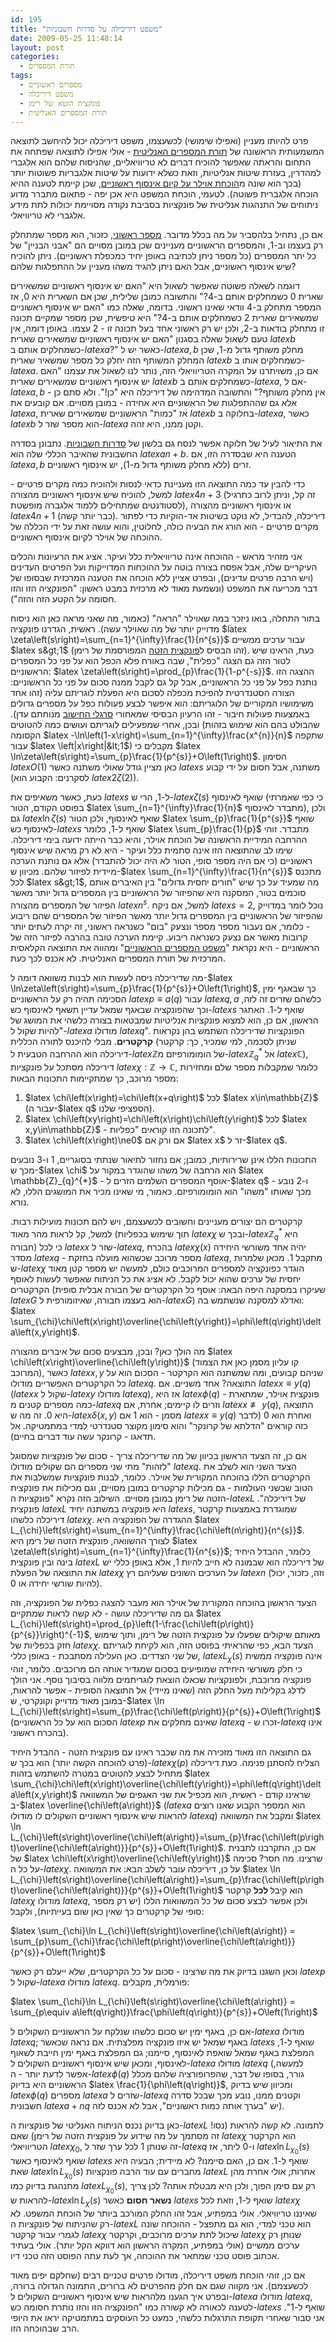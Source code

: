 ```yaml
---
id: 195
title: "משפט דיריכילה על סדרות חשבוניות"
date: 2009-05-25 11:48:14
layout: post
categories: 
  - תורת המספרים
tags: 
  - מספרים ראשוניים
  - משפט דיריכלה
  - פונקצית הזטא של רימן
  - תורת המספרים האנליטית
---
```

פרט להיותו מעניין (ואפילו שימושי) לכשעצמו, משפט דיריכלה יכול להיחשב לתוצאה המשמעותית הראשונה של <a href="http://en.wikipedia.org/wiki/Analytic_number_theory">תורת המספרים האנליטית</a> - אולי אפילו לתוצאה שפתחה את התחום והראתה שאפשר להוכיח דברים לא טריוויאליים, שהניסוח שלהם הוא אלגברי למהדרין, בעזרת שיטות אנליטיות, וזאת כשלא ידועות על שיטות אלגבריות פשוטות יותר (בכך הוא שונה מ<a href="http://www.gadial.net/?p=194">הוכחת אוילר על קיום אינסוף ראשוניים</a>, שכן קיימת לטענה ההיא הוכחה אלגברית פשוטה). לטעמי, הוכחת המשפט היא אכן יפה - פתאום מתברר מדוע ניתוחים של התנהגות אנליטית של פונקציות בסביבת נקודה מסויימת יכולות לתת מידע אלגברי לא טריוויאלי.

אם כן, נתחיל בלהסביר על מה בכלל מדובר. <a href="http://he.wikipedia.org/wiki/%D7%9E%D7%A1%D7%A4%D7%A8_%D7%A8%D7%90%D7%A9%D7%95%D7%A0%D7%99">מספר ראשוני</a>, כזכור, הוא מספר שמתחלק רק בעצמו וב-1, והמספרים הראשוניים מעניינים שכן במובן מסויים הם "אבני הבניין" של כל יתר המספרים (כל מספר ניתן לכתיבה באופן יחיד כמכפלת ראשוניים). ניתן להוכיח שיש אינסוף ראשוניים, אבל האם ניתן להגיד משהו מעניין על ההתפלגות שלהם?

דוגמה לשאלה פשוטה שאפשר לשאול היא "האם יש אינסוף ראשוניים שמשאירים שארית 0 כשמחלקים אותם ב-4?" והתשובה כמובן שלילית, שכן אם השארית היא 0, אז המספר מתחלק ב-4 וודאי שאינו ראשוני. בדומה, שאלה כמו "האם יש אינסוף ראשוניים שמשאירים שארית 2 כשמחלקים אותם ב-4?" היא טיפשית, שכן מספר שמקיים תכונה זו מתחלק בודאות ב-2, ולכן יש רק ראשוני אחד בעל תכונה זו - 2 עצמו. באופן דומה, אין טעם לשאול שאלה בסגנון "האם יש אינסוף ראשוניים שמשאירים שארית $latex b$ כשמחלקים אותם ב-$latex a$?" כאשר יש ל-$latex a,b$ מחלק משותף גדול מ-1, שכן המחלק המשותף הזה יחלק כל מספר שמשאיר שארית $latex b$ כשמחלקים אותו ב-$latex a$. אם כן, משויתרנו על המקרה הטריוויאלי הזה, נותר לנו לשאול את עצמנו "האם יש אינסוף ראשוניים שמשאירים שארית $latex b$ כשמחלקים אותם ב-$latex a$, אם ל-$latex a,b$ אין מחלק משותף?" והתשובה המדהימה של דיריכלה היא "כן!". ולא סתם כן - אלא גם שההתפלגות של הראשוניים היא אחידה - במובן מסויים. אם קובעים את $latex a$, אז "כמות" הראשוניים שמשאירים שארית $latex b$ בחלוקה ב-$latex a$, כאשר $latex b$ הוא מספר שזר ל-$latex a$ וקטן ממנו, היא זהה.

את התיאור לעיל של חלוקה אפשר לנסח גם בלשון של <a href="http://he.wikipedia.org/wiki/%D7%A1%D7%93%D7%A8%D7%94_%D7%97%D7%A9%D7%91%D7%95%D7%A0%D7%99%D7%AA">סדרות חשבוניות</a>. נתבונן בסדרה החשבונית שהאיבר הכללי שלה הוא $latex an+b$. הטענה היא שבסדרה הזו, אם $latex a,b$ זרים (ללא מחלק משותף גדול מ-1), יש אינסוף ראשוניים.

כדי להבין עד כמה התוצאה הזו מעניינת כדאי לנסות ולהוכיח כמה מקרים פרטיים - למשל, להוכיח שיש אינסוף ראשוניים מהצורה $latex 4n+3$ (זה קל, וניתן לרוב כתרגיל לסטודנטים שמתחילים ללמוד אלגברה מופשטת), או אינסוף ראשוניים מהצורה $latex 4n+1$ (כבר יותר קשה). דיריכלה, להבדיל, לא נוקט בשיטות אד-הוקיות כדי לפתור מקרים פרטיים - הוא הורג את הבעיה כולה, לחלוטין, והוא עושה זאת על ידי הכללה של ההוכחה של אוילר לקיום אינסוף ראשוניים.

אני מזהיר מראש - ההוכחה אינה טריוויאלית כלל ועיקר. אציג את הרעיונות והכלים העיקריים שלה, אבל אפסח בצורה בוטה על ההוכחות המדוייקות ועל הפרטים העדינים (ויש הרבה פרטים עדינים), ובפרט אציין ללא הוכחה את הטענה המרכזית שבסופו של דבר מכריעה את המשפט (ונשמעת מאוד לא מרכזית במבט ראשון: "הפונקציה הזו והזו חסומה על הקטע הזה והזה").

בתור התחלה, בואו ניזכר במה שאוילר "הראה" (כאמור, מה שאני מראה כאן הוא ניסוח מדוייק יותר של מה שאוילר עשה). ראשית, הגדרנו פונקציה $latex \zeta\left(s\right)=\sum_{n=1}^{\infty}\frac{1}{n^{s}}$ עבור ערכים ממשיים $latex s&gt;1$ (זהו הבסיס ל<a href="http://he.wikipedia.org/wiki/%D7%A4%D7%95%D7%A0%D7%A7%D7%A6%D7%99%D7%99%D7%AA_%D7%96%D7%98%D7%90_%D7%A9%D7%9C_%D7%A8%D7%99%D7%9E%D7%9F">פונקצית הזטה</a> המפורסמת של רימן). כעת, הראינו שיש לטור הזה גם הצגה "כפלית", שבה באורח פלא הכפל הוא על פני כל המספרים הראשוניים: $latex \zeta\left(s\right)=\prod_{p}\frac{1}{1-p^{-s}}$. ההצגה הזו נותנת כפל על פני כל הראשוניים, אבל קל גם לקבל ממנה סכום על פני כל הראשוניים: הצורה הסטנדרטית להפיכת מכפלה לסכום היא הפעלת לוגריתם עליה (זהו אחד משימושיו המקוריים של הלוגריתם: הוא איפשר לבצע פעולות כפל על מספרים גדולים באמצעות פעולות חיבור - זהו הרעיון הבסיסי שמאחורי <a href="http://he.wikipedia.org/wiki/%D7%A1%D7%A8%D7%92%D7%9C_%D7%97%D7%99%D7%A9%D7%95%D7%91">סרגלי החישוב</a> מנוחתם עדן). ובכן, אחרי שמפעילים לוגריתם ועושים כמה להטוטים (שהבולט בהם הוא שימוש בזהות הקסומה $latex -\ln\left(1-x\right)=\sum_{n=1}^{\infty}\frac{x^{n}}{n}$ שתקפה עבור $latex \left|x\right|&lt;1$) מקבלים כי $latex \ln\zeta\left(s\right)=\sum_{p}\frac{1}{p^{s}}+O\left(1\right)$. הסימון $latex O\left(1\right)$ כאן מציין גודל שאולי משתנה כאשר $latex s$ משתנה, אבל חסום על ידי קבוע (לסקרנים: הקבוע הוא $latex 2\zeta\left(2\right)$).

כעת, כאשר משאיפים את $latex s$ ל-1, הרי ש-$latex \zeta\left(s\right)$ שואף לאינסוף (כי כפי שאמרתי בפוסט הקודם, הטור $latex \sum_{n=1}^{\infty}\frac{1}{n}$ מתבדר לאינסוף), ולכן גם $latex \ln\zeta\left(s\right)$ שואף לאינסוף, ולכן הטור $latex \sum_{p}\frac{1}{p^{s}}$ שואף לאינסוף כש-$latex s$ שואף ל-1, כלומר $latex \sum_{p}\frac{1}{p}$ מתבדר. זוהי ההרחבה המידיית הראשונה של הוכחת אוילר, והיא כבר הייתה ידועה בימי דיריכלה. שימו לב שהתוצאה הזו אינה סתמית כלל ועיקר - היא לא רק מראה שיש אינסוף ראשוניים (כי אם היה מספר סופי, הטור לא היה יכול להתבדר) אלא גם נותנת הערכה מיידית לפיזור שלהם. מכיוון ש-$latex \sum_{n=1}^{\infty}\frac{1}{n^{s}}$ מתכנס לכל $latex s&gt;1$, מה שמעיד על כך שיש "חורים יחסית גדולים" בין האיברים אותם סוכמים בטור, המסקנה היא שהפיזור של הראשוניים בין המספרים גדול יותר מאשר הפיזור של המספרים מהצורה $latex n^{s}$. למשל, אם ניקח $latex s=2$, נוכל לומר במדוייק שהפיזור של הראשוניים בין המספרים גדול יותר מאשר הפיזור של המספרים שהם ריבוע - כלומר, אם נעבור מספר מספר ונצעק "בום" כשנראה ראשוני, זה יקרה לעתים יותר קרובות מאשר אם נצעק כשנראה ריבוע. קיימת הערכה טובה בהרבה לפיזור הזה של הראשוניים - היא נקראת "<a href="http://he.wikipedia.org/wiki/%D7%9E%D7%A9%D7%A4%D7%98_%D7%94%D7%9E%D7%A1%D7%A4%D7%A8%D7%99%D7%9D_%D7%94%D7%A8%D7%90%D7%A9%D7%95%D7%A0%D7%99%D7%99%D7%9D">משפט המספרים הראשוניים</a>" ומהווה את התוצאה הקלאסית המרכזית של תורת המספרים האנליטית. לא אכנס לכך כעת.

מה שדיריכלה ניסה לעשות הוא לבנות משוואה דומה ל-$latex \ln\zeta\left(s\right)=\sum_{p}\frac{1}{p^{s}}+O\left(1\right)$, כך שבאגף ימין הסכימה תהיה רק על הראשוניים $latex p\equiv a\left(q\right)$ עבור $latex q,a$ כלשהם שזרים זה לזה, וכך שהפונקציה שבאגף שמאל עדיין תשאף לאינסוף כש-$latex s$ שואף ל-1. האתגר הראשון, אם כן, הוא למצוא פונקציות אנליטיות שמבטאות בצורה כלשהי את המושג של "להיות שקול ל-$latex a$ מודולו $latex q$". הפונקציות שדיריכלה השתמש בהן נקראות <strong>קרקטרים</strong>. מבלי להיכנס לתורה הכללית (שניתן לסכמה, למי שמכיר, כך: קרקטר דיריכלה הוא ההרחבה הטבעית ל-$latex \mathbb{Z}$של הומומורפיזם מ-$latex \mathbb{Z}_{q}^{*}$ אל $latex \mathbb{C}$), דיריכלה מסתכל על פונקציות $latex \chi:\mathbb{Z}\to\mathbb{C}$, כלומר שמקבלות מספר שלם ומחזירות מספר מרוכב, כך שמתקיימות התכונות הבאות:
<ol>
	<li> $latex \chi\left(x\right)=\chi\left(x+q\right)$ לכל $latex x\in\mathbb{Z}$ (עבור ה-$latex q$ הספציפי שלנו).</li>
	<li> $latex \chi\left(xy\right)=\chi\left(x\right)\chi\left(y\right)$ לכל $latex x,y\in\mathbb{Z}$ - לתכונה הזו קוראים "כפליות".</li>
	<li> $latex \chi\left(x\right)\ne0$ אם ורק אם $latex x$ זר ל-$latex q$.</li>
</ol>
התכונות הללו אינן שרירותיות, כמובן; אם נחזור לתיאור שנתתי בסוגריים, 1 ו-3 נובעים מכך ש-$latex \chi$ הוא הרחבה של משהו שהוגדר במקור על $latex \mathbb{Z}_{q}^{*}$ - אוסף המספרים השלמים הזרים ל-$latex q$ - ו-2 נובע מכך שאותו "משהו" הוא הומומורפיזם. כאמור, מי שאינו מכיר את המושגים הללו, לא נורא.

קרקטרים הם יצורים מעניינים וחשובים לכשעצמם, ויש להם תכונות מועילות רבות. למשל, קל לראות מהר מאוד (תוך שימוש בכפליות $latex \chi$ ובכך ש-$latex \mathbb{Z}_{q}^{*}$ היא חבורה) כי לכל $latex x$ שזר ל-$latex q$, בהכרח $latex \chi\left(x\right)$ יהיה אחד משורשי היחידה מסדר $latex q$ - מספר מרוכב שכשהוא מועלה בחזקת $latex q$, מתקבל 1. מכאן שלמרות ש-$latex \chi$ הוגדר כפונקציה למספרים המרוכבים כולם, למעשה יש מספר קטן מאוד יחסית של ערכים שהוא יכול לקבל. לא אציג את כל הניתוח שאפשר לעשות לאוסף הקרקטרים (שעיקרו במסקנה היפה הבאה: אוסף כל הקרקטרים של חבורה אבלית סופית $latex G$ הוא בעצמו חבורה, שאיזומורפית ל-$latex G$) ואדלג למסקנה שנשתמש בה: $latex \sum_{\chi}\chi\left(x\right)\overline{\chi\left(y\right)}=\phi\left(q\right)\delta\left(x,y\right)$.

מה הולך כאן? ובכן, מבצעים סכום של איברים מהצורה $latex \chi\left(x\right)\overline{\chi\left(y\right)}$ (קו עליון מסמן כאן את הצמוד המרוכב), כאשר $latex x,y$ שניהם קבועים, ומה שמשתנה הוא הקרקטר - הסכום הוא על כל הקרקטרים האפשריים מודולו $latex q$. התוצאה? אחד משניים. אם $latex x\equiv y\left(q\right)$ ($latex x$ שקול ל-$latex y$ מודולו $latex q$), אז היא $latex \phi\left(q\right)$ - פונקצית אוילר, שמתארת כמה מספרים קטנים מ-$latex q$ וזרים לו קיימים; אחרת, אם $latex x\not\equiv y\left(q\right)$, התוצאה היא 0. זה מה ש-$latex \delta\left(x,y\right)$ מסמן - הוא 1 אם $latex x\equiv y\left(q\right)$ ואחרת הוא 0 (לדבר כזה קוראים "הדלתא של קרונקר" והוא סימון מקוצר סטנדרטי למדי במתמטיקה. אל תדאגו - קרונקר עשה עוד דברים בחיים).

אם כן, זה הצעד הראשון בכיוון של מה שדיריכלה צריך - סכום של פונקציות שמסוגל "לזהות" מתי שני מספרים הם שקולים מודולו $latex q$. הצעד השני הוא לשלב את הקרקטרים הללו בהוכחה המקורית של אוילר. כלומר, לבנות פונקציות שמשלבות את הטוב שבשני העולמות - גם מכילות קרקטרים במובן מסויים, וגם מכילות את פונקצית הזטה של רימן במובן מסויים. השילוב הזה נקרא "פונקציות ה-$latex L$ של דיריכלה". פונקצית $latex L$ היא פונקציה במשתנה יחיד $latex s$, שמוגדרת באמצעות קרקטר דיריכלה כלשהו $latex \chi$. ההגדרה של הפונקציה היא $latex L_{\chi}\left(s\right)=\sum_{n=1}^{\infty}\frac{\chi\left(n\right)}{n^{s}}$. לצורך ההשוואה, פונקצית הזטה של רימן היא $latex \zeta\left(s\right)=\sum_{n=1}^{\infty}\frac{1}{n^{s}}$; כלומר, ההבדל היחיד בינה ובין פונקצית $latex L$ של דיריכלה הוא שבמונה לא חייב להיות 1, אלא באופן כללי יש את התוצאה של הפעלת $latex \chi$ על הערכים השונים שעליהם רץ $latex n$ (וזה, כזכור, יכול להיות שורשי יחידה או 0).

הצעד הראשון בהוכחה המקורית של אוילר הוא מעבר להצגה כפלית של הפונקציה, וזה גם מה שדיריכלה עושה - לא קשה לראות שמתקיים $latex L_{\chi}\left(s\right)=\prod_{p}\left(1-\frac{\chi\left(p\right)}{p^{s}}\right)^{-1}$, מאותם שיקולים שפעלו על פונקצית הזטה של רימן, ותוך שימוש חזק בכפליות של $latex \chi$. הצעד הבא, כפי שהראיתי בפוסט הזה, הוא לקיחת לוגריתם של שני הצדדים. כאן העלילה מסתבכת - באופן כללי, $latex L_{\chi}\left(s\right)$ אינה פונקציה ממשית כי חלק משורשי היחידה שמופיעים בסכום שמגדיר אותה הם מרוכבים. כלומר, זוהי פונקציה מרוכבת, ולפונקציות שכאלו הוצאת לוגריתמים מלווה בסיבוך נוסף. אני הולך לדלג בקלילות מעל החלק הזה (שאינו מיידי) אל התוצאה הסופית - אפשר להראות, במובן מאוד מדוייק וקונקרטי, ש-$latex \ln L_{\chi}\left(s\right)=\sum_{p}\frac{\chi\left(p\right)}{p^{s}}+O\left(1\right)$ (הסכום הוא על כל הראשוניים $latex p$ שאינם מחלקים את $latex q$ - זכרו ש-$latex q$ אינו בהכרח ראשוני).

גם התוצאה הזו מאוד מזכירה את מה שכבר ראינו עם פונקצית הזטה - ההבדל היחיד (פרט להוכחה הקשה יותר) הוא בכך ש-$latex \chi\left(p\right)$ הצליח להסתנן פנימה. כעת דיריכלה מתחיל לבצע להטוטים במטרה להשתמש בזהות $latex \sum_{\chi}\chi\left(x\right)\overline{\chi\left(y\right)}=\phi\left(q\right)\delta\left(x,y\right)$ שראינו קודם - ראשית, הוא מכפיל את שני האגפים של המשוואה ב-$latex \overline{\chi\left(a\right)}$ ($latex a$ הוא המספר הקבוע שאנו רוצים להראות שיש אינסוף ראשוניים השקולים לו מודולו $latex q$) ומקבל את המשוואה $latex \ln L_{\chi}\left(s\right)\overline{\chi\left(a\right)}=\sum_{p}\frac{\chi\left(p\right)\overline{\chi\left(a\right)}}{p^{s}}+O\left(1\right)$. אם כן, התקרבנו לתבנית של $latex \chi\left(x\right)\overline{\chi\left(y\right)}$ שרצינו. מה חסר? סכימה על כל ה-$latex \chi$. על כן, דיריכלה עובר לשלב הבא: את המשוואה $latex \ln L_{\chi}\left(s\right)\overline{\chi\left(a\right)}=\sum_{p}\frac{\chi\left(p\right)\overline{\chi\left(a\right)}}{p^{s}}+O\left(1\right)$ הוא קיבל<strong> לכל</strong> קרקטר $latex \chi$ מודולו $latex q$, ולכן אפשר לבצע סכום של כל המשוואות הללו (יש רק מספר סופי של קרקטרים כך שאין כאן שום בעייתיות), ולקבל:

$latex \sum_{\chi}\ln L_{\chi}\left(s\right)\overline{\chi\left(a\right)} = \sum_{p}\sum_{\chi}\frac{\chi\left(p\right)\overline{\chi\left(a\right)}}{p^{s}}+O\left(1\right)$

וכאן השגנו בדיוק את מה שרצינו - סכום על כל הקרקטרים, שלא ייעלם רק כאשר $latex p$ שקול ל-$latex a$ מודולו $latex q$. פורמלית, מקבלים:

$latex \sum_{\chi}\ln L_{\chi}\left(s\right)\overline{\chi\left(a\right)} = \sum_{p\equiv a\left(q\right)}\frac{\phi\left(q\right)}{p^{s}}+O\left(1\right)$

אם כן, באגף ימין יש סכום כלשהו שנלקח על הראשוניים השקולים ל-$latex a$ מודולו $latex q$; באגף שמאל יש איזו פונקציה מפלצתית. אם נראה שכאשר $latex s$ שואף ל-1, המפלצת באגף שמאל שואפת לאינסוף, סיימנו; גם המפלצת באגף ימין חייבת לשאוף לאינסוף, ומכאן שיש אינסוף ראשוניים השקולים ל-$latex a$ מודולו $latex q$ (למעשה, אפשר לדעת יותר - ה-$latex \phi\left(q\right)$ גורר, בסופו של דבר, שהפרופורציה שלהם מכלל הראשוניים היא בדיוק $latex \frac{1}{\phi\left(q\right)}$, ומכיוון שיש בדיוק $latex \phi\left(q\right)$ מספרים $latex a$ שזרים ל-$latex q$ וקטנים ממנו, נובע מכך שבכל סדרה חשבונית $latex a+nq$ יש "בערך אותה כמות ראשוניים", אבל לא אכנס לזה).

כאן בדיוק נכנס הניתוח האנליטי של פונקציות ה-$latex L$ לתמונה. לא קשה להראות (נסו! זה מסתמך על מה שידוע על פונקצית הזטה של רימן) שאם $latex \chi$ הוא הקרקטר הטריוויאלי $latex \chi_{0}$, זה שנותן 1 לכל ערך שזר ל-$latex q$ ו-0 ליתר, אז $latex \ln L_{\chi_{0}}\left(s\right)$ שואף לאינסוף כאשר $latex s$ שואף ל-1. אם כן, האם סיימנו? לא מיידית; הבעיה היא שאת $latex \ln L_{\chi_{0}}\left(s\right)$ מחברים עם עוד הרבה פונקציות $latex L$ אחרות; אולי אחרת מהן מתנהגת בדיוק כמו $latex L_{\chi_{0}}\left(s\right)$, רק עם סימן הפוך, ולכן היא מבטלת אותה? לכן צריך להראות ש-$latex \ln L_{\chi}\left(s\right)$ <strong>נשאר חסום</strong> כאשר $latex s$ שואף ל-1, וזאת לכל $latex \chi$ שאיננו טריוויאלי. אולי במפתיע, אבל זהו החלק המורכב ביותר של הוכחת המשפט. לא רק שהניתוח של פונקציות ה-$latex L$ הוא טכני למדי, הוא גם מתפצל - ההוכחה שונה לגמרי עבור קרקטר $latex \chi$ שיכול לתת ערכים מרוכבים, וקרקטר $latex \chi$ שנותן רק ערכים ממשיים (אולי במפתיע, המקרה הראשון הוא דווקא הקל יותר). אולי בעתיד אכתוב פוסט טכני שמתאר את ההוכחה, אך לעת עתה הפוסט הזה טכני דיו.

אם כן, זוהי הוכחת משפט דיריכלה, מודולו פרטים טכניים רבים (שחלקם יפים מאוד לכשעצמם). אני מקווה שגם אם חלק מהפרטים לא ברורים, התמונה הגדולה ברורה, ובפרט איך הגענו מלהראות שיש אינסוף ראשוניים השקולים ל-$latex a$ מודולו $latex q$, לטענה לכאורה לא קשורה כמו "הפונקציה הזו והזו נותרת חסומה כש-$latex s$ שואף ל-1". אני סבור שאחרי תקופת התרגלות כלשהי, כמעט כל העוסקים במתמטיקה יראו את היופי הרב שבהוכחה הזו.
